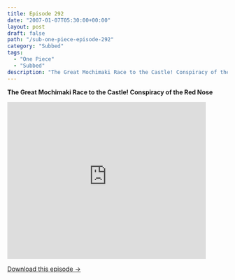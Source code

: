 ```yaml
---
title: Episode 292
date: "2007-01-07T05:30:00+00:00"
layout: post
draft: false
path: "/sub-one-piece-episode-292"
category: "Subbed"
tags:
  - "One Piece"
  - "Subbed"
description: "The Great Mochimaki Race to the Castle! Conspiracy of the Red Nose"
---
```


**The Great Mochimaki Race to the Castle! Conspiracy of the Red Nose**

<iframe width="640" height="360" src="https://www.rapidvideo.com/e/FXQHSWB3IQ" frameborder="0" marginwidth=0 marginheight=0 scrolling=no allowfullscreen style="max-width:90%;"></iframe>

<a href="http://ouo.io/qs/eCodkFEQ?s=https://www.rapidvideo.com/d/FXQHSWB3IQ" class="styled_a">Download this episode →</a>

